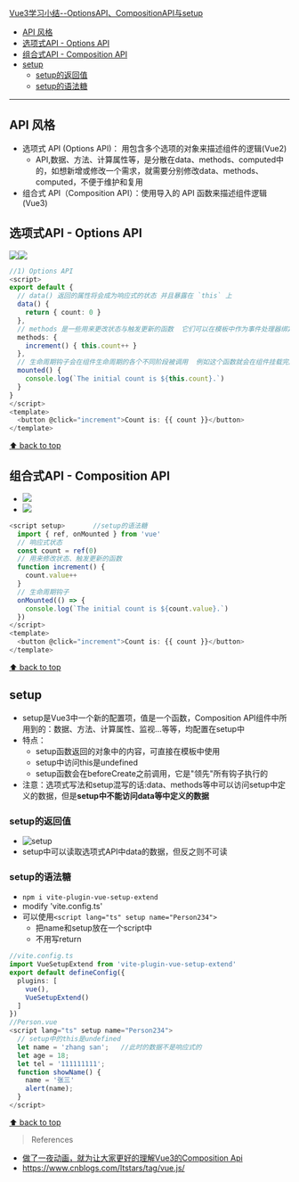 [Vue3学习小结--OptionsAPI、CompositionAPI与setup](#top)

- [API 风格](#api-风格)
- [选项式API - Options API](#选项式api---options-api)
- [组合式API - Composition API](#组合式api---composition-api)
- [setup](#setup)
  - [setup的返回值](#setup的返回值)
  - [setup的语法糖](#setup的语法糖)

-------------------------------------

## API 风格

- 选项式 API (Options API)： 用包含多个选项的对象来描述组件的逻辑(Vue2)
  - API,数据、方法、计算属性等，是分散在data、methods、computed中的，如想新增或修改一个需求，就需要分别修改data、methods、computed，不便于维护和复用
- 组合式 API（Composition API）：使用导入的 API 函数来描述组件逻辑(Vue3)


## 选项式API - Options API

<img src="./images/Options API.gif" /><img src="./images/Options API1.gif" />

```ts
//1) Options API
<script>
export default {
  // data() 返回的属性将会成为响应式的状态 并且暴露在 `this` 上
  data() {
    return { count: 0 }
  },
  // methods 是一些用来更改状态与触发更新的函数  它们可以在模板中作为事件处理器绑定
  methods: {
    increment() { this.count++ }
  },
  // 生命周期钩子会在组件生命周期的各个不同阶段被调用  例如这个函数就会在组件挂载完成后被调用
  mounted() {
    console.log(`The initial count is ${this.count}.`)
  }
}
</script>
<template>
  <button @click="increment">Count is: {{ count }}</button>
</template>
```

[⬆ back to top](#top)

## 组合式API - Composition API

- <img src="./images/Composition API.gif" />
- <img src="./images/Composition API1.gif" />

```ts
<script setup>       //setup的语法糖
  import { ref, onMounted } from 'vue'
  // 响应式状态
  const count = ref(0)
  // 用来修改状态、触发更新的函数
  function increment() {
    count.value++
  }
  // 生命周期钩子
  onMounted(() => {
    console.log(`The initial count is ${count.value}.`)
  })
</script>
<template>
  <button @click="increment">Count is: {{ count }}</button>
</template>
```

[⬆ back to top](#top)

## setup

- setup是Vue3中一个新的配置项，值是一个函数，Composition API组件中所用到的：数据、方法、计算属性、监视…等等，均配置在setup中
- 特点：
  - setup函数返回的对象中的内容，可直接在模板中使用
  - setup中访问this是undefined
  - setup函数会在beforeCreate之前调用，它是"领先"所有钩子执行的
- 注意：选项式写法和setup混写的话:data、methods等中可以访问setup中定义的数据，但是**setup中不能访问data等中定义的数据**

### setup的返回值

- ![setup](./images/setup.png)
- setup中可以读取选项式API中data的数据，但反之则不可读

### setup的语法糖

- `npm i vite-plugin-vue-setup-extend`
- modify 'vite.config.ts'
- 可以使用`<script lang="ts" setup name="Person234">`
  - 把name和setup放在一个script中
  - 不用写return

```ts
//vite.config.ts
import VueSetupExtend from 'vite-plugin-vue-setup-extend'
export default defineConfig({
  plugins: [
    vue(),
    VueSetupExtend()
  ]
})
//Person.vue
<script lang="ts" setup name="Person234">
  // setup中的this是undefined
  let name = 'zhang san';   //此时的数据不是响应式的
  let age = 18;
  let tel = '111111111';
  function showName() {
    name = '张三'
    alert(name);
  }
</script> 
```

[⬆ back to top](#top)

> References
- [做了一夜动画，就为让大家更好的理解Vue3的Composition Api](https://juejin.cn/post/6890545920883032071)
-  https://www.cnblogs.com/Itstars/tag/vue.js/
